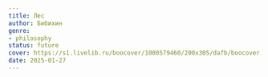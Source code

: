 ```yaml
---
title: Лес
author: Бибихин
genre:
- philosophy
status: future
cover: https://s1.livelib.ru/boocover/1000579460/200x305/dafb/boocover.jpg
date: 2025-01-27
---
```


